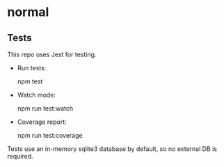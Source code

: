 
# normal

## Tests

This repo uses Jest for testing.

- Run tests:

	npm test

- Watch mode:

	npm run test:watch

- Coverage report:

	npm run test:coverage

Tests use an in-memory sqlite3 database by default, so no external DB is required.
